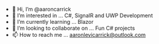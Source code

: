 - 👋 Hi, I’m @aaroncarrick
- 👀 I’m interested in ... C#, SignalR and UWP Development
- 🌱 I’m currently learning ... Blazor
- 💞️ I’m looking to collaborate on ... Fun C# projects
- 📫 How to reach me ... aaronlevicarrick@outlook.com

<!---
aaroncarrick/aaroncarrick is a ✨ special ✨ repository because its `README.md` (this file) appears on your GitHub profile.
You can click the Preview link to take a look at your changes.
--->
